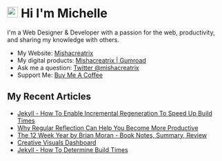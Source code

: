 # <img src="https://media.giphy.com/media/hvRJCLFzcasrR4ia7z/giphy.gif" width="25px"> Hi I'm Michelle


I'm a Web Designer & Developer with a passion for the web, productivity, and sharing my knowledge with others.

- My Website: [Mishacreatrix](https://mishacreatrix.com/)
- My digital products: [Mishacreatrix | Gumroad](https://gumroad.com/mishacreatrix)
- Ask me a question: [Twitter @mishacreatrix](https://twitter.com/MishaCreatrix)
- Support Me: [Buy Me A Coffee](https://www.buymeacoffee.com/mishacreatrix)


## My Recent Articles

  * [Jekyll - How To Enable Incremental Regeneration To Speed Up Build Times](https://mishacreatrix.com/incremental-regeneration-jekyll)
  * [Why Regular Reflection Can Help You Become More Productive](https://mishacreatrix.com/regular-reflection)
  * [The 12 Week Year by Brian Moran - Book Notes, Summary, Review](https://mishacreatrix.com/12-week-year-brian-moran)
  * [Creative Visuals Dashboard](https://mishacreatrix.com/creative-visuals-dashboard)
  * [Jekyll - How To Determine Build Times](https://mishacreatrix.com/build-times-jekyll)
